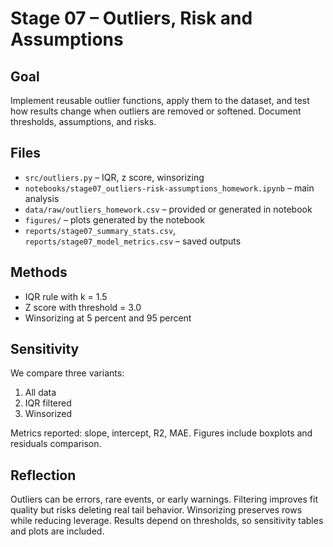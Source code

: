 # Stage 07 – Outliers, Risk and Assumptions

## Goal
Implement reusable outlier functions, apply them to the dataset, and test how results change when outliers are removed or softened. Document thresholds, assumptions, and risks.

## Files
- `src/outliers.py` – IQR, z score, winsorizing
- `notebooks/stage07_outliers-risk-assumptions_homework.ipynb` – main analysis
- `data/raw/outliers_homework.csv` – provided or generated in notebook
- `figures/` – plots generated by the notebook
- `reports/stage07_summary_stats.csv`, `reports/stage07_model_metrics.csv` – saved outputs

## Methods
- IQR rule with k = 1.5
- Z score with threshold = 3.0
- Winsorizing at 5 percent and 95 percent

## Sensitivity
We compare three variants:
1) All data
2) IQR filtered
3) Winsorized

Metrics reported: slope, intercept, R2, MAE.
Figures include boxplots and residuals comparison.

## Reflection
Outliers can be errors, rare events, or early warnings. Filtering improves fit quality but risks deleting real tail behavior. Winsorizing preserves rows while reducing leverage. Results depend on thresholds, so sensitivity tables and plots are included.